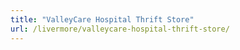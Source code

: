 ```yaml
---
title: "ValleyCare Hospital Thrift Store"
url: /livermore/valleycare-hospital-thrift-store/
---
```

